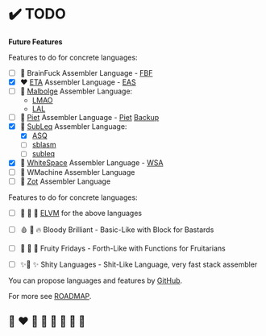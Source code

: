 # ✔️ TODO

**Future Features**

Features to do for concrete languages:
* [ ] 🌈 BrainFuck Assembler Language - [FBF](http://www.inshame.com/search/label/My%20Progs%3A%20FuckBrainfuck)
* [x] ❤️ [ETA](http://www.miketaylor.org.uk/tech/eta/doc/) Assembler Language - [EAS](http://www.miketaylor.org.uk/tech/eta/doc/easman.html)
* [ ] 💛 [Malbolge](https://lutter.cc/malbolge/) Assembler Language:
  * [LMAO](https://lutter.cc/malbolge/assembler.html)
  * [LAL](https://www.trs.cm.is.nagoya-u.ac.jp/projects/Malbolge/lal/lal-def.html.en)
* [ ] 💚 [Piet](https://www.dangermouse.net/esoteric/piet.html) Assembler Language - [Piet](https://www.toothycat.net/wiki/wiki.pl?MoonShadow/Piet) [Backup](https://github.com/helvm/Piet)
* [x] 💙 [SubLeq](http://mazonka.com/subleq/) Assembler Language:
  * [x] [ASQ](http://mazonka.com/subleq/)
  * [ ] [sblasm](https://techtinkering.com/articles/subleq-a-one-instruction-set-computer/)
  * [ ] [subleq](http://eigenratios.blogspot.com/2006/09/mark-ii-oisc-self-interpreter.html)
* [x] 🤍 [WhiteSpace](https://helvm.github.io/wspace/tutorial.html) Assembler Language - [WSA](https://helvm.github.io/wsa/intro.html)
* [ ] 🖤 WMachine Assembler Language
* [ ] 🦄 [Zot](https://github.com/helvm/zot_haskell) Assembler Language

Features to do for concrete languages:
* [ ] 👾 🐲 🐉 [ELVM](https://github.com/shinh/elvm/blob/master/ELVM.md) for the above languages
* [ ] 🩸 💎 🔥 Bloody Brilliant - Basic-Like with Block for Bastards
* [ ] 🍆 🍑 🍒 Fruity Fridays - Forth-Like with Functions for Fruitarians
* [ ] ✨💩 ✨ Shity Languages - Shit-Like Language, very fast stack assembler


You can propose  languages and features by [GitHub](https://github.com/helvm/helap/issues).

For more see [ROADMAP](ROADMAP.md).

## 🌈 ❤️ 💛 💚 💙 🤍 🖤 🦄
